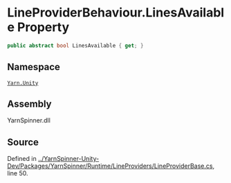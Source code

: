 # LineProviderBehaviour.LinesAvailable Property


```csharp
public abstract bool LinesAvailable { get; }
```



## Namespace
[`Yarn.Unity`](/api/csharp/yarn.unity/README.md)

## Assembly
YarnSpinner.dll

## Source
Defined in [../YarnSpinner-Unity-Dev/Packages/YarnSpinner/Runtime/LineProviders/LineProviderBase.cs](https://github.com/YarnSpinnerTool/YarnSpinner-Unity//blob/develop/Runtime/LineProviders/LineProviderBase.cs#L50), line 50.
